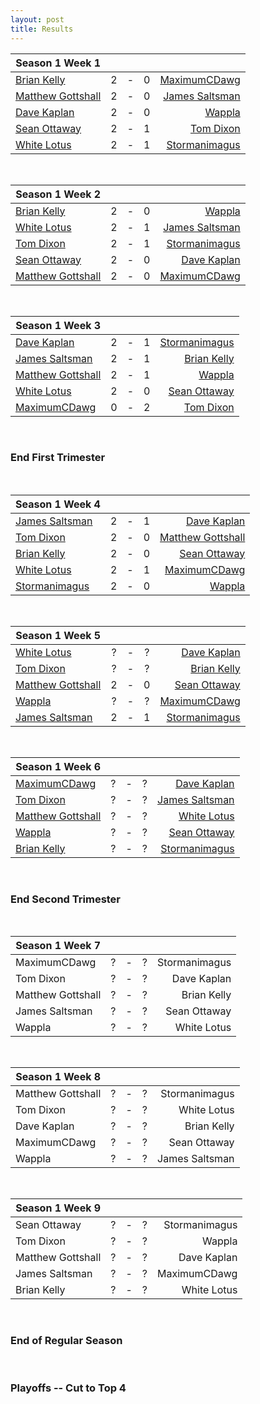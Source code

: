 ```yaml
---
layout: post
title: Results
---
```





|  **Season 1 Week 1** |   |   |   |   |
| --- |:---:|:---:|:---:|---:|
| [Brian Kelly](/BK1-Dragonlord-Mentor-Control)  | 2 | - | 0 | [MaximumCDawg](/MCD1-Dark-Times)
| [Matthew Gottshall](/MG1-Mono-Blue-Control) | 2 | - | 0 | [James Saltsman](/JGS1-Stax) |
| [Dave Kaplan](/DK1-UR-Delver)  | 2 | - | 0 | [Wappla](/W1-URg-Delver) |
| [Sean Ottaway](/SO1-Oath) | 2 | - | 1 | [Tom Dixon](/TD1-Landstill) |
| [White Lotus](/WL1-Jeskai-Gush-Control) | 2 | - | 1 | [Stormanimagus](/ST1-Stone-Cold-Humans) |

<br />

|  **Season 1 Week 2** |   |   |   |   |
| --- |:---:|:---:|:---:|---:|
| [Brian Kelly](/BK1-Dragonlord-Mentor-Control)  | 2 | - | 0 | [Wappla](/W1-URg-Delver) |
| [White Lotus](/WL1-Jeskai-Gush-Control) | 2 | - | 1 | [James Saltsman](/JGS1-Stax) |
| [Tom Dixon](/TD1-Landstill) | 2 | - | 1 | [Stormanimagus](/ST1-Stone-Cold-Humans) |
| [Sean Ottaway](/SO1-Oath) | 2 | - | 0 | [Dave Kaplan](/DK1-UR-Delver) |
| [Matthew Gottshall](/MG1-Mono-Blue-Control) | 2 | - | 0 |  [MaximumCDawg](/MCD1-Dark-Times) |

<br />

|  **Season 1 Week 3** |   |   |   |   |
| --- |:---:|:---:|:---:|---:|
| [Dave Kaplan](/DK1-UR-Delver) | 2 | - | 1 | [Stormanimagus](/ST1-Stone-Cold-Humans) |
| [James Saltsman](/JGS1-Stax) | 2 | - | 1 | [Brian Kelly](/BK1-Dragonlord-Mentor-Control) |
| [Matthew Gottshall](/MG1-Mono-Blue-Control) | 2 | - | 1 |  [Wappla](/W1-URg-Delver) |
| [White Lotus](/WL1-Jeskai-Gush-Control) | 2 | - | 0 | [Sean Ottaway](/SO1-Oath) |
| [MaximumCDawg](/MCD1-Dark-Times) | 0 | - | 2 | [Tom Dixon](/TD1-Landstill) |

<br />

### End First Trimester
<br />


|  **Season 1 Week 4** |   |   |   |   |
| --- |:---:|:---:|:---:|---:|
| [James Saltsman](/JGS2-Martello-Shops) | 2 | - | 1 | [Dave Kaplan](/DK2-UR-Delver)|
| [Tom Dixon](/TD2-Dredge) | 2 | - | 0 | [Matthew Gottshall](/MG2-UR-Delver) |
| [Brian Kelly](/BK2-Dragonlord-Oath) | 2 | - | 0 | [Sean Ottaway](/SO2-Punishing-Dack) |
| [White Lotus](/WL2-Neo-Academy) | 2 | - | 1 | [MaximumCDawg](/MCD2-The-White-Gate) |
| [Stormanimagus](/ST2-California-Shops) | 2 | - | 0 | [Wappla](/W2-Esper-Dragons) |


<br />

|  **Season 1 Week 5** |   |   |   |   |
| --- |:---:|:---:|:---:|---:|
| [White Lotus](/WL2-Neo-Academy) | ? | - | ? | [Dave Kaplan](/DK2-UR-Delver) |
| [Tom Dixon](/TD2-Dredge) | ? | - | ? | [Brian Kelly](/BK2-Dragonlord-Oath) |
| [Matthew Gottshall](/MG2-UR-Delver) | 2 | - | 0 | [Sean Ottaway](/SO2-Punishing-Dack) |
| [Wappla](/W2-Esper-Dragons)  | ? | - | ? | [MaximumCDawg](/MCD2-The-White-Gate) |
| [James Saltsman](/JGS2-Stax) | 2 | - | 1 | [Stormanimagus](/ST2-California-Shops) |

<br />

|  **Season 1 Week 6** |   |   |   |   |
| --- |:---:|:---:|:---:|---:|
| [MaximumCDawg](/MCD2-The-White-Gate) | ? | - | ? | [Dave Kaplan](/DK2-UR-Delver) |
| [Tom Dixon](/TD2-Dredge) | ? | - | ? | [James Saltsman](/JGS2-Stax) |
| [Matthew Gottshall](/MG2-UR-Delver) | ? | - | ? | [White Lotus](/WL2-Neo-Academy) |
| [Wappla](/W2-Esper-Dragons) | ? | - | ? | [Sean Ottaway](/SO2-Punishing-Dack) |
| [Brian Kelly](/BK2-Dragonlord-Oath) | ? | - | ? | [Stormanimagus](/ST2-California-Shops) |

<br />

### End Second Trimester
<br />

|  **Season 1 Week 7** |   |   |   |   |
| --- |:---:|:---:|:---:|---:|
| MaximumCDawg | ? | - | ? | Stormanimagus |
| Tom Dixon | ? | - | ? | Dave Kaplan |
| Matthew Gottshall | ? | - | ? | Brian Kelly |
| James Saltsman  | ? | - | ? | Sean Ottaway |
| Wappla | ? | - | ? | White Lotus |


<br />

|  **Season 1 Week 8** |   |   |   |   |
| --- |:---:|:---:|:---:|---:|
| Matthew Gottshall | ? | - | ? | Stormanimagus |
| Tom Dixon | ? | - | ? | White Lotus |
| Dave Kaplan | ? | - | ? | Brian Kelly |
| MaximumCDawg | ? | - | ? | Sean Ottaway |
| Wappla | ? | - | ? | James Saltsman |

<br />

|  **Season 1 Week 9** |   |   |   |   |
| --- |:---:|:---:|:---:|---:|
| Sean Ottaway | ? | - | ? | Stormanimagus |
| Tom Dixon | ? | - | ? | Wappla |
| Matthew Gottshall | ? | - | ? | Dave Kaplan |
| James Saltsman  | ? | - | ? | MaximumCDawg |
| Brian Kelly | ? | - | ? | White Lotus |

<br />

### End of Regular Season
<br />

### Playoffs -- Cut to Top 4



